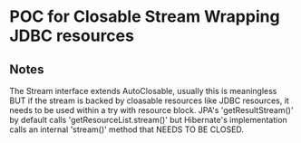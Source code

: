 # POC for Closable Stream Wrapping JDBC resources

## Notes
The Stream interface extends AutoClosable, usually this is meaningless BUT if the stream is backed by cloasable resources like JDBC resources, it needs to be used within a try with resource block.
JPA's 'getResultStream()' by default calls 'getResourceList.stream()' but Hibernate's implementation calls an internal 'stream()' method that NEEDS TO BE CLOSED.
